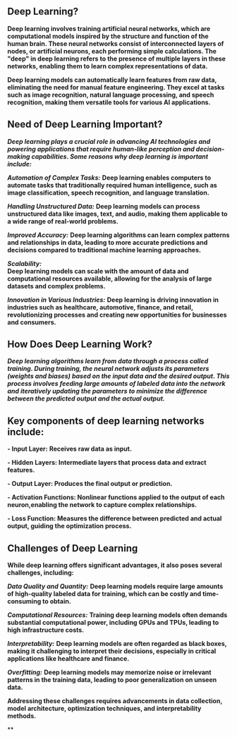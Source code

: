 ## Deep Learning? 

**Deep learning involves training artificial neural networks, which are computational models inspired by the structure and function of the human brain. These neural networks consist of interconnected layers of nodes, or artificial neurons, each performing simple calculations. The "deep" in deep learning refers to the presence of multiple layers in these networks, enabling them to learn complex representations of data.**

**Deep learning models can automatically learn features from raw data, eliminating the need for manual feature engineering. They excel at tasks such as image recognition, natural language processing, and speech recognition, making them versatile tools for various AI applications.**

## Need of Deep Learning Important?

***Deep learning plays a crucial role in advancing AI technologies and powering applications that require human-like perception and decision-making capabilities. Some reasons why deep learning is important include:***

***Automation of Complex Tasks:*** 
**Deep learning enables computers to automate tasks that traditionally required human intelligence, such as image classification, speech recognition, and language translation.**

***Handling Unstructured Data:*** 
**Deep learning models can process unstructured data like images, text, and audio, making them applicable to a wide range of real-world problems.**

***Improved Accuracy:*** 
**Deep learning algorithms can learn complex patterns and relationships in data, leading to more accurate predictions and decisions compared to traditional machine learning approaches.**

***Scalability:***  
**Deep learning models can scale with the amount of data and computational resources available, allowing for the analysis of large datasets and complex problems.**

***Innovation in Various Industries:***
**Deep learning is driving innovation in industries such as healthcare, automotive, finance, and retail, revolutionizing processes and creating new opportunities for businesses and consumers.**

## How Does Deep Learning Work?

***Deep learning algorithms learn from data through a process called training. During training, the neural network adjusts its parameters (weights and biases) based on the input data and the desired output. This process involves feeding large amounts of labeled data into the network and iteratively updating the parameters to minimize the difference between the predicted output and the actual output.***


## Key components of deep learning networks include:

**- Input Layer:**
**Receives raw data as input.**

**- Hidden Layers:
Intermediate layers that process data and extract features.**

**- Output Layer: 
Produces the final output or prediction.**

**- Activation Functions:
Nonlinear functions applied to the output of each neuron,enabling the network to capture complex relationships.**

**- Loss Function: Measures the difference between predicted and actual output, guiding the optimization process.**

  
## Challenges of Deep Learning
**While deep learning offers significant advantages, it also poses several challenges, including:**

***Data Quality and Quantity:***
**Deep learning models require large amounts of high-quality labeled data for training, which can be costly and time-consuming to obtain.**

***Computational Resources:*** 
**Training deep learning models often demands substantial computational power, including GPUs and TPUs, leading to high infrastructure costs.**

***Interpretability:***
**Deep learning models are often regarded as black boxes, making it challenging to interpret their decisions, especially in critical applications like healthcare and finance.**

***Overfitting:***
**Deep learning models may memorize noise or irrelevant patterns in the training data, leading to poor generalization on unseen data.**

**Addressing these challenges requires advancements in data collection, model architecture, optimization techniques, and interpretability methods.**



**
